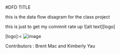  #DFD TITLE

this is the data flow disagram for the class project


this is just to get my commnit rate up
![alt text][logo]

[logo]:< ![image](https://cloud.githubusercontent.com/assets/21317650/18651604/89afdf06-7e89-11e6-999c-7db9cc123897.png)


Contributors : Brent Mac and Kimberly Yau


